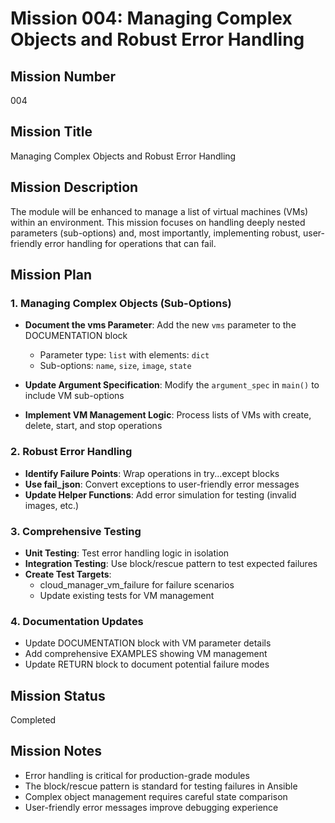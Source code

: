 # Mission 004: Managing Complex Objects and Robust Error Handling

## Mission Number
004

## Mission Title
Managing Complex Objects and Robust Error Handling

## Mission Description
The module will be enhanced to manage a list of virtual machines (VMs) within an environment. This mission focuses on handling deeply nested parameters (sub-options) and, most importantly, implementing robust, user-friendly error handling for operations that can fail.

## Mission Plan

### 1. Managing Complex Objects (Sub-Options)
- **Document the vms Parameter**: Add the new `vms` parameter to the DOCUMENTATION block
  - Parameter type: `list` with elements: `dict`
  - Sub-options: `name`, `size`, `image`, `state`
  
- **Update Argument Specification**: Modify the `argument_spec` in `main()` to include VM sub-options

- **Implement VM Management Logic**: Process lists of VMs with create, delete, start, and stop operations

### 2. Robust Error Handling
- **Identify Failure Points**: Wrap operations in try...except blocks
- **Use fail_json**: Convert exceptions to user-friendly error messages
- **Update Helper Functions**: Add error simulation for testing (invalid images, etc.)

### 3. Comprehensive Testing
- **Unit Testing**: Test error handling logic in isolation
- **Integration Testing**: Use block/rescue pattern to test expected failures
- **Create Test Targets**: 
  - cloud_manager_vm_failure for failure scenarios
  - Update existing tests for VM management

### 4. Documentation Updates
- Update DOCUMENTATION block with VM parameter details
- Add comprehensive EXAMPLES showing VM management
- Update RETURN block to document potential failure modes

## Mission Status
Completed

## Mission Notes
- Error handling is critical for production-grade modules
- The block/rescue pattern is standard for testing failures in Ansible
- Complex object management requires careful state comparison
- User-friendly error messages improve debugging experience